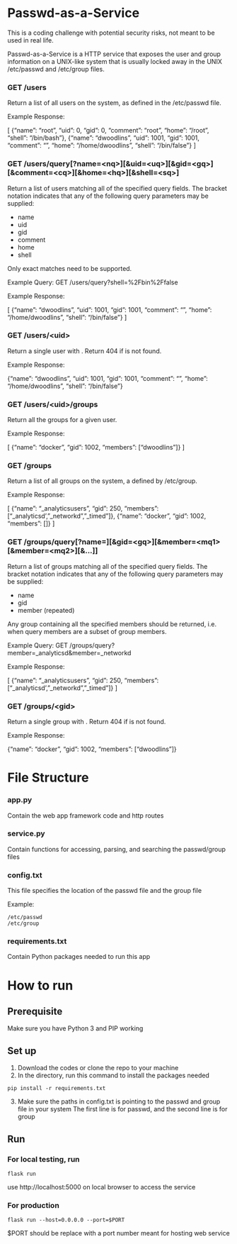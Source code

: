 # Passwd-as-a-Service
This is a coding challenge with potential security risks, not meant to be used in real life.

Passwd-as-a-Service is a HTTP service that exposes the user and group information on a UNIX-like system that is usually locked away in the UNIX /etc/passwd and /etc/group files.

### GET /users

Return a list of all users on the system, as defined in the /etc/passwd file.

Example Response:

[
{“name”: “root”, “uid”: 0, “gid”: 0, “comment”: “root”, “home”: “/root”,
“shell”: “/bin/bash”},
{“name”: “dwoodlins”, “uid”: 1001, “gid”: 1001, “comment”: “”, “home”:
“/home/dwoodlins”, “shell”: “/bin/false”}
]

### GET /users/query[?name=\<nq>][&uid=\<uq>][&gid=\<gq>][&comment=\<cq>][&home=\<hq>][&shell=\<sq>]

Return a list of users matching all of the specified query fields. The bracket notation indicates that any of the
following query parameters may be supplied:
- name
- uid
- gid
- comment
- home
- shell

Only exact matches need to be supported.

Example Query: GET /users/query?shell=%2Fbin%2Ffalse

Example Response:

[
{“name”: “dwoodlins”, “uid”: 1001, “gid”: 1001, “comment”: “”, “home”:
“/home/dwoodlins”, “shell”: “/bin/false”}
]

### GET /users/\<uid>

Return a single user with <uid>. Return 404 if <uid> is not found.

Example Response:

{“name”: “dwoodlins”, “uid”: 1001, “gid”: 1001, “comment”: “”, “home”:
“/home/dwoodlins”, “shell”: “/bin/false”}

### GET /users/\<uid>/groups

Return all the groups for a given user.

Example Response:

[
{“name”: “docker”, “gid”: 1002, “members”: [“dwoodlins”]}
]

### GET /groups

Return a list of all groups on the system, a defined by /etc/group.

Example Response:

[
{“name”: “_analyticsusers”, “gid”: 250, “members”:
[“_analyticsd’,”_networkd”,”_timed”]},
{“name”: “docker”, “gid”: 1002, “members”: []}
]

### GET /groups/query[?name=<nq>][&gid=\<gq>][&member=\<mq1>[&member=\<mq2>][&...]]

Return a list of groups matching all of the specified query fields. The bracket notation indicates that any of the
following query parameters may be supplied:
- name
- gid
- member (repeated)

Any group containing all the specified members should be returned, i.e. when query members are a subset of
group members.

Example Query: GET /groups/query?member=_analyticsd&member=_networkd

Example Response:

[
{“name”: “_analyticsusers”, “gid”: 250, “members”:
[“_analyticsd’,”_networkd”,”_timed”]}
]

### GET /groups/\<gid>

Return a single group with <gid>. Return 404 if <gid> is not found.

Example Response:

{“name”: “docker”, “gid”: 1002, “members”: [“dwoodlins”]}

# File Structure
### app.py
Contain the web app framework code and http routes

### service.py
Contain functions for accessing, parsing, and searching the passwd/group files

### config.txt
This file specifies the location of the passwd file and the group file

Example:

```
/etc/passwd
/etc/group
```

### requirements.txt
Contain Python packages needed to run this app

# How to run

## Prerequisite
Make sure you have Python 3 and PIP working

## Set up
1. Download the codes or clone the repo to your machine
2. In the directory, run this command to install the packages needed
```
pip install -r requirements.txt
```
3. Make sure the paths in config.txt is pointing to the passwd and group file in your system
The first line is for passwd, and the second line is for group

## Run
### For local testing, run 
```
flask run
``` 

use http://localhost:5000 on local browser to access the service
### For production 
```
flask run --host=0.0.0.0 --port=$PORT
``` 

$PORT should be replace with a port number meant for hosting web service


